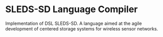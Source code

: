 # SLEDS-SD Language Compiler

Implementation of DSL SLEDS-SD. A language aimed at the agile development of centered storage systems for wireless sensor networks.
